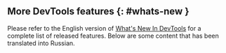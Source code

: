 ## More DevTools features {: #whats-new }
Please refer to the English version of [What's New In DevTools](/tags/new-in-devtools/) for a complete list of released features. Below are some content that has been translated into Russian.

